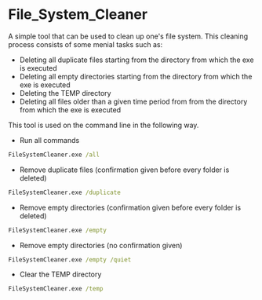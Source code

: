 # File_System_Cleaner

A simple tool that can be used to clean up one's file system. This cleaning process consists of some menial tasks such as:
* Deleting all duplicate files starting from the directory from which the exe is executed
* Deleting all empty directories starting from the directory from which the exe is executed
* Deleting the TEMP directory
* Deleting all files older than a given time period from from the directory from which the exe is executed
    
This tool is used on the command line in the following way.

* Run all commands
```bat
FileSystemCleaner.exe /all
```

* Remove duplicate files (confirmation given before every folder is deleted)</br>
```bat
FileSystemCleaner.exe /duplicate
```

* Remove empty directories (confirmation given before every folder is deleted)</br>
```bat
FileSystemCleaner.exe /empty
```

* Remove empty directories (no confirmation given)</br>
```bat
FileSystemCleaner.exe /empty /quiet
```

* Clear the TEMP directory
```bat
FileSystemCleaner.exe /temp
```
